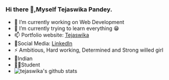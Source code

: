 ### Hi there 👋,Myself Tejaswika Pandey.

- 🔭 I’m currently working on Web Development
- 🌱 I’m currently trying to learn everything 😁
- 📫 Portfolio website: [Tejaswika](https://tejaswika.github.io/port123/)
- 👬Social Media: [LinkedIn](https://www.linkedin.com/in/tejaswika-pandey-4b1509190/)
- ⚡ Ambitious, Hard working, Determined and Strong willed girl
- 🙏Indian
- 👩‍🎓Student
- ![tejaswika's github stats](https://github-readme-stats.vercel.app/api?username=tejaswika&show_icons=true&hide_border=true)
  


